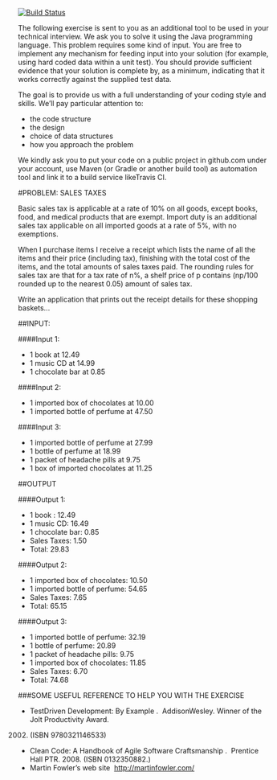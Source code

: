 [![Build Status](https://travis-ci.org/Bhudjo/sales-taxes.svg?branch=master)](https://travis-ci.org/Bhudjo/sales-taxes.svg?branch=master
)

The following exercise is sent to you as an additional tool to be used in your technical interview.
We ask you to solve it using the Java programming language.
This problem requires some kind of input. You are free to implement any mechanism for feeding
input into your solution (for example, using hard coded data within a unit test). You should
provide sufficient evidence that your solution is complete by, as a minimum, indicating that it
works correctly against the supplied test data.


The goal is to provide us with a full understanding of your coding style and skills. We’ll pay
particular attention to:
- the code structure
- the design
- choice of data structures
- how you approach the problem


We kindly ask you to put your code on a public project in github.com under your account, use
Maven (or Gradle or another build tool) as automation tool and link it to a build service likeTravis
CI.


#PROBLEM: SALES TAXES

Basic sales tax is applicable at a rate of 10% on all goods, except books, food, and medical
products that are exempt. Import duty is an additional sales tax applicable on all imported goods
at a rate of 5%, with no exemptions.


When I purchase items I receive a receipt which lists the name of all the items and their price
(including tax), finishing with the total cost of the items, and the total amounts of sales taxes
paid. The rounding rules for sales tax are that for a tax rate of n%, a shelf price of p contains
(np/100 rounded up to the nearest 0.05) amount of sales tax.


Write an application that prints out the receipt details for these shopping baskets...


##INPUT:

####Input 1:
- 1 book at 12.49
- 1 music CD at 14.99
- 1 chocolate bar at 0.85

####Input 2:
- 1 imported box of chocolates at 10.00
- 1 imported bottle of perfume at 47.50

####Input 3: 
- 1 imported bottle of perfume at 27.99
- 1 bottle of perfume at 18.99
- 1 packet of headache pills at 9.75
- 1 box of imported chocolates at 11.25

##OUTPUT

####Output 1:
- 1 book : 12.49
- 1 music CD: 16.49
- 1 chocolate bar: 0.85
- Sales Taxes: 1.50
- Total: 29.83

####Output 2:
- 1 imported box of chocolates: 10.50
- 1 imported bottle of perfume: 54.65
- Sales Taxes: 7.65
- Total: 65.15

####Output 3:
- 1 imported bottle of perfume: 32.19
- 1 bottle of perfume: 20.89
- 1 packet of headache pills: 9.75
- 1 imported box of chocolates: 11.85
- Sales Taxes: 6.70
- Total: 74.68


###SOME USEFUL REFERENCE TO HELP YOU WITH THE EXERCISE
- Test­Driven Development: By Example . ​
 Addison­Wesley. Winner of the Jolt Productivity Award.
2002. (ISBN 978­0321146533)
- Clean Code: A Handbook of Agile Software Craftsmanship . ​
 Prentice Hall PTR. 2008. (ISBN
0­13­235088­2.)
- Martin Fowler’s web site  ​
http://martinfowler.com/
